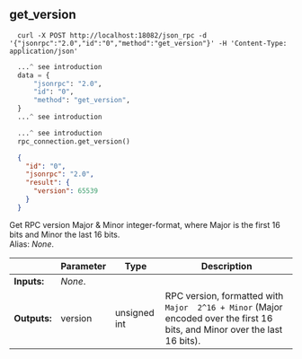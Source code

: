 ## **get_version**

```shell
  curl -X POST http://localhost:18082/json_rpc -d '{"jsonrpc":"2.0","id":"0","method":"get_version"}' -H 'Content-Type: application/json'
```
```python
  ...^ see introduction
  data = {
      "jsonrpc": "2.0",
      "id": "0",
      "method": "get_version",
  }
  ...^ see introduction
```
```py
  ...^ see introduction
  rpc_connection.get_version()
```
```json
  {
    "id": "0",
    "jsonrpc": "2.0",
    "result": {
      "version": 65539
    }
  }
```
Get RPC version Major & Minor integer-format, where Major is the first 16 bits and Minor the last 16 bits.  
Alias: *None*.  

|             | Parameter | Type         | Description
| ---         | ---       | ---          | ---
|**Inputs:**  | *None*.   |              |
|**Outputs:** | version   | unsigned int | RPC version, formatted with `Major  2^16 + Minor` (Major encoded over the first 16 bits, and Minor over the last 16 bits).